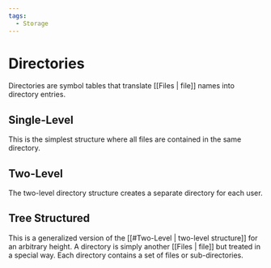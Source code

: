 ```yaml
---
tags:
  - Storage
---
```

# Directories
Directories are symbol tables that translate [[Files | file]] names into directory entries.
## Single-Level
This is the simplest structure where all files are contained in the same directory.
## Two-Level
The two-level directory structure creates a separate directory for each user.
## Tree Structured
This is a generalized version of the [[#Two-Level | two-level structure]] for an arbitrary height. A directory is simply another [[Files | file]] but treated in a special way. Each directory contains a set of files or sub-directories.